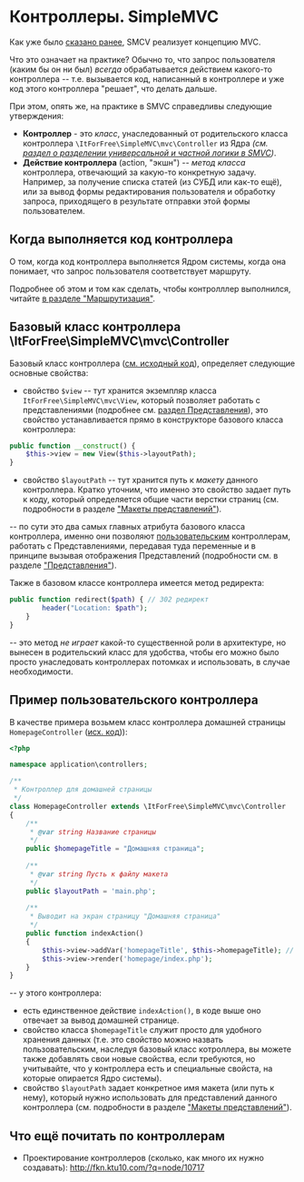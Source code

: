
# Контроллеры. SimpleMVC


Как уже было [сказано ранее](Start.md), SMCV реализует концепцию MVC.

Что это означает на практике? Обычно то, что запрос пользователя (каким бы он ни был) _всегда_ обрабатывается действием какого-то контроллера -- т.е. вызывается код, написанный в контроллере и уже код этого контроллера "решает", что делать дальше.

 При этом, опять же, на практике в SMVC справедливы следующие утверждения:
 * **Контроллер** - это _класс_, унаследованный от родительского класса контроллера  `\ItForFree\SimpleMVC\mvc\Controller` из Ядра _(см. [раздел о разделении универсальной и частной логики в SMVC](docs/Start.md))_.
 * **Действие контроллера** (action, "экшн") -- _метод класса_ контроллера, отвечающий за какую-то конкретную задачу. Например, за получение списка статей (из СУБД или как-то ещё), или за вывод формы редактирования пользователя и обработку запроса, приходящего в результате отправки этой формы пользователем.

## Когда выполняется код контроллера

О том, когда код контроллера выполняется Ядром системы, когда она понимает, что запрос пользователя соответствует маршруту.

 Подробнее об этом и том как сделать, чтобы контролллер выполнился, читайте [в разделе "Маршрутизация"](docs/Routing.md).

##  Базовый класс контроллера \ItForFree\SimpleMVC\mvc\Controller

Базовый класс контроллера  ([см. исходный код](https://github.com/it-for-free/SimpleMVC/blob/master/src/mvc/Controller.php#L1)), определяет следующие основные свойства:
* свойство `$view` -- тут хранится экземпляр класса `ItForFree\SimpleMVC\mvc\View`, который позволяет работать с представлениями (подробнее см. [раздел Представления](Views.md)), это свойство устанавливается прямо в конструкторе базового класса контроллера:
```php
public function __construct() {
    $this->view = new View($this->layoutPath);
}
```
* свойство `$layoutPath` -- тут хранится путь к _макету_ данного контроллера. Кратко уточним, что именно это свойство задает путь к коду, который определяется общие части верстки страниц (см. подробности в разделе ["Макеты представлений"](Layouts.md)).


-- по сути это два самых главных атрибута базового класса контроллера, именно они позволяют [пользовательским](http://fkn.ktu10.com/?q=node/11132) контроллерам, работать с Представлениями, передавая туда переменные и в принципе вызывая отображения Представлений (подробности см. в разделе ["Представления"](Views.md)).

Также в базовом классе контроллера имеется метод редиректа:
```php
public function redirect($path) { // 302 редирект
        header("Location: $path");
    }
}
```
-- это метод _не играет_ какой-то существенной роли в архитектуре, но вынесен в родительский класс для удобства, чтобы его можно было просто унаследовать контроллерах потомках и использовать, в случае необходимости.

## Пример пользовательского контроллера

В качестве примера возьмем класс контроллера домашней страницы `HomepageController` ([исх. код](https://github.com/it-for-free/SimpleMVC-example/blob/master/application/controllers/HomepageController.php#L1))):

```php
<?php

namespace application\controllers;

/**
 * Контроллер для домашней страницы
 */
class HomepageController extends \ItForFree\SimpleMVC\mvc\Controller
{
    /**
     * @var string Название страницы
     */
    public $homepageTitle = "Домашняя страница";
    
    /**
     * @var string Пусть к файлу макета 
     */
    public $layoutPath = 'main.php';
      
    /**
     * Выводит на экран страницу "Домашняя страница"
     */
    public function indexAction()
    {
        $this->view->addVar('homepageTitle', $this->homepageTitle); // передаём переменную по view
        $this->view->render('homepage/index.php');
    }
}
```

-- у этого контроллера:
* есть единственное действие `indexAction()`,  в коде выше оно отвечает за вывод домашней странице.
* свойство класса `$homepageTitle` служит просто для удобного хранения данных (т.е. это свойство можно назвать пользовательским, наследуя базовый класс котроллера, вы можете также добавлять свои новые свойства, если требуются, но учитывайте, что у контроллера есть и специальные свойста, на которые опирается Ядро системы).
* свойство `$layoutPath` задает конкретное имя макета (или путь к нему), который нужно использовать для представлений данного контроллера (см. подробности в разделе ["Макеты представлений"](Layouts.md)). 

## Что ещё почитать по контроллерам

* Проектирование контроллеров (сколько, как много их нужно создавать): http://fkn.ktu10.com/?q=node/10717
